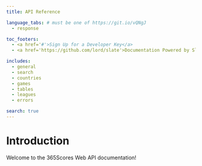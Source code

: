 ```yaml
---
title: API Reference

language_tabs: # must be one of https://git.io/vQNgJ
  - response

toc_footers:
  - <a href='#'>Sign Up for a Developer Key</a>
  - <a href='https://github.com/lord/slate'>Documentation Powered by Slate</a>

includes:
  - general
  - search
  - countries
  - games
  - tables
  - leagues
  - errors

search: true
---
```


# Introduction

Welcome to the 365Scores Web API documentation! 




